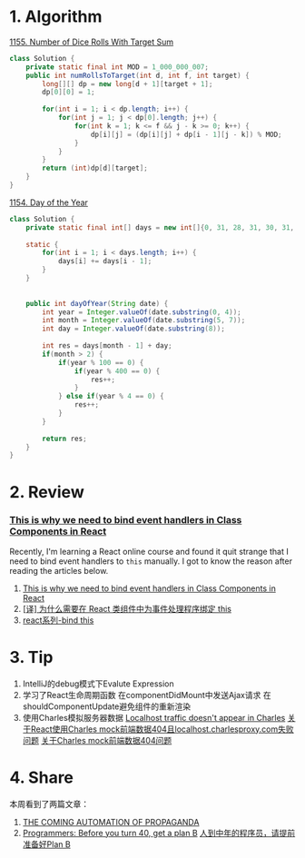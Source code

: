 # 1. Algorithm
[1155. Number of Dice Rolls With Target Sum](https://leetcode.com/problems/number-of-dice-rolls-with-target-sum/description/)
```java
class Solution {
    private static final int MOD = 1_000_000_007;
    public int numRollsToTarget(int d, int f, int target) {
        long[][] dp = new long[d + 1][target + 1];
        dp[0][0] = 1;
        
        for(int i = 1; i < dp.length; i++) {
            for(int j = 1; j < dp[0].length; j++) {
                for(int k = 1; k <= f && j - k >= 0; k++) {
                    dp[i][j] = (dp[i][j] + dp[i - 1][j - k]) % MOD;
                }
            }
        }
        return (int)dp[d][target];
    }
}
```

[1154. Day of the Year](https://leetcode.com/problems/day-of-the-year/description/)
```java
class Solution {
    private static final int[] days = new int[]{0, 31, 28, 31, 30, 31, 30, 31, 31, 30, 31, 30, 31};
    
    static {
        for(int i = 1; i < days.length; i++) {
            days[i] += days[i - 1];
        }
    }
    
    
    public int dayOfYear(String date) {
        int year = Integer.valueOf(date.substring(0, 4));
        int month = Integer.valueOf(date.substring(5, 7));
        int day = Integer.valueOf(date.substring(8));
        
        int res = days[month - 1] + day;
        if(month > 2) {
            if(year % 100 == 0) {
                if(year % 400 == 0) {
                    res++;
                }
            } else if(year % 4 == 0) {
                res++;
            }
        }
        
        return res;
    }
}
```

# 2. Review
### [This is why we need to bind event handlers in Class Components in React](https://www.freecodecamp.org/news/this-is-why-we-need-to-bind-event-handlers-in-class-components-in-react-f7ea1a6f93eb/)
Recently, I'm learning a React online course and found it quit strange that I need to bind event handlers to `this` manually. I got to know the reason after reading the articles below.
  1. [This is why we need to bind event handlers in Class Components in React](https://www.freecodecamp.org/news/this-is-why-we-need-to-bind-event-handlers-in-class-components-in-react-f7ea1a6f93eb/)
  2. [[译] 为什么需要在 React 类组件中为事件处理程序绑定 this](https://juejin.im/post/5afa6e2f6fb9a07aa2137f51)
  3. [react系列-bind this](blog.csdn.net/u010977147/article/details/53420407)
  
# 3. Tip
  1. IntelliJ的debug模式下Evalute Expression     
  2. 学习了React生命周期函数
     在componentDidMount中发送Ajax请求
     在shouldComponentUpdate避免组件的重新渲染
  3. 使用Charles模拟服务器数据
     [Localhost traffic doesn't appear in Charles](https://www.charlesproxy.com/documentation/faqs/localhost-traffic-doesnt-appear-in-charles/)
     [关于React使用Charles mock前端数据404且localhost.charlesproxy.com失败问题](https://blog.csdn.net/weixin_43553694/article/details/96963459)
     [关于Charles mock前端数据404问题](https://segmentfault.com/a/1190000018765258)
     
  
# 4. Share
本周看到了两篇文章：
  1. [THE COMING AUTOMATION OF PROPAGANDA](https://warontherocks.com/2019/08/the-coming-automation-of-propaganda/)
  2. [Programmers: Before you turn 40, get a plan B](https://news.ycombinator.com/item?id=20592384)
     [人到中年的程序员，请提前准备好Plan B](https://mp.weixin.qq.com/s/w6e5qJ2_knPdUWspEkyTyQ)

